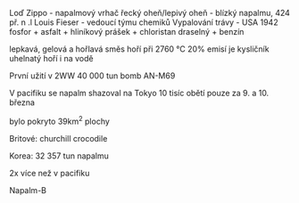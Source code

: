 Loď Zippo - napalmový vrhač
řecký oheň/lepivý oheň - blízký napalmu, 424 př. n .l
Louis Fieser - vedoucí týmu chemiků
Vypalování trávy - USA 1942
fosfor + asfalt + hliníkový prášek + chloristan draselný + benzín

lepkavá,  gelová a hořlavá směs
hoří při 2760 °C
20% emisí je kysličník uhelnatý
hoří i na vodě

První užití v 2WW
40 000 tun bomb AN-M69

V pacifiku se napalm shazoval na Tokyo
10 tisíc obětí pouze za 9. a 10. března

bylo pokryto 39km$^2$ plochy

Britové: churchill crocodile

Korea: 
32 357 tun napalmu

2x více než v pacifiku

Napalm-B
